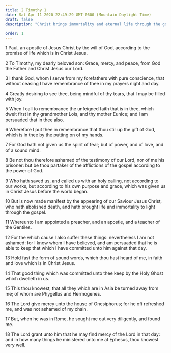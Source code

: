 ```yaml
---
title: 2 Timothy 1
date: Sat Apr 11 2020 22:49:29 GMT-0600 (Mountain Daylight Time)
draft: false
description: "Christ brings immortality and eternal life through the gospel—Be strong in the faith."

order: 1
---
```

    
1 Paul, an apostle of Jesus Christ by the will of God, according to the promise of life which is in Christ Jesus.

2 To Timothy, my dearly beloved son: Grace, mercy, and peace, from God the Father and Christ Jesus our Lord.

3 I thank God, whom I serve from my forefathers with pure conscience, that without ceasing I have remembrance of thee in my prayers night and day.

4 Greatly desiring to see thee, being mindful of thy tears, that I may be filled with joy.

5 When I call to remembrance the unfeigned faith that is in thee, which dwelt first in thy grandmother Lois, and thy mother Eunice; and I am persuaded that in thee also.

6 Wherefore I put thee in remembrance that thou stir up the gift of God, which is in thee by the putting on of my hands.

7 For God hath not given us the spirit of fear; but of power, and of love, and of a sound mind.

8 Be not thou therefore ashamed of the testimony of our Lord, nor of me his prisoner: but be thou partaker of the afflictions of the gospel according to the power of God.

9 Who hath saved us, and called us with an holy calling, not according to our works, but according to his own purpose and grace, which was given us in Christ Jesus before the world began.

10 But is now made manifest by the appearing of our Saviour Jesus Christ, who hath abolished death, and hath brought life and immortality to light through the gospel.

11 Whereunto I am appointed a preacher, and an apostle, and a teacher of the Gentiles.

12 For the which cause I also suffer these things: nevertheless I am not ashamed: for I know whom I have believed, and am persuaded that he is able to keep that which I have committed unto him against that day.

13 Hold fast the form of sound words, which thou hast heard of me, in faith and love which is in Christ Jesus.

14 That good thing which was committed unto thee keep by the Holy Ghost which dwelleth in us.

15 This thou knowest, that all they which are in Asia be turned away from me; of whom are Phygellus and Hermogenes.

16 The Lord give mercy unto the house of Onesiphorus; for he oft refreshed me, and was not ashamed of my chain.

17 But, when he was in Rome, he sought me out very diligently, and found me.

18 The Lord grant unto him that he may find mercy of the Lord in that day: and in how many things he ministered unto me at Ephesus, thou knowest very well.
